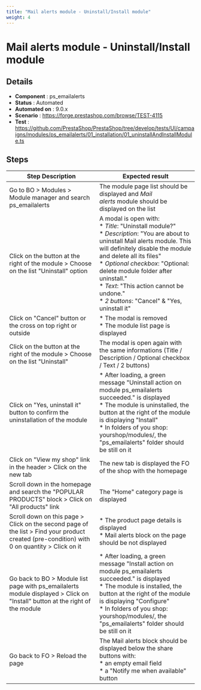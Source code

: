 ```yaml
---
title: "Mail alerts module - Uninstall/Install module"
weight: 4
---
```


# Mail alerts module - Uninstall/Install module
## Details
* **Component** : ps_emailalerts
* **Status** : Automated
* **Automated on** : 9.0.x
* **Scenario** : https://forge.prestashop.com/browse/TEST-4115
* **Test** : https://github.com/PrestaShop/PrestaShop/tree/develop/tests/UI/campaigns/modules/ps_emailalerts/01_installation/01_uninstallAndInstallModule.ts

## Steps
| Step Description | Expected result |
| ----- | ----- |
| Go to BO > Modules > Module manager and search ps_emailalerts | The module page list should be displayed and *Mail alerts* module should be displayed on the list |
| Click on the button at the right of the module > Choose on the list "Uninstall" option | A modal is open with:<br> * *Title*: "Uninstall module?"<br> * *Description*: "You are about to uninstall Mail alerts module. This will definitely disable the module and delete all its files"<br> * *Optional* *checkbox*: "Optional: delete module folder after uninstall."<br> * *Text*: "This action cannot be undone."<br> * *2 buttons*: "Cancel" & "Yes, uninstall it" |
| Click on "Cancel" button or the cross on top right or outside | * The modal is removed<br> * The module list page is displayed |
| Click on the button at the right of the module > Choose on the list "Uninstall" | The modal is open again with the same informations (Title / Description / Optional checkbox / Text / 2 buttons) |
| Click on "Yes, uninstall it" button to confirm the uninstallation of the module | * After loading, a green message "Uninstall action on module ps_emailalerts succeeded." is displayed<br> * The module is uninstalled, the button at the right of the module is displaying "Install"<br> * In folders of you shop: yourshop/modules/, the "ps_emailalerts" folder should be still on it |
| Click on "View my shop" link in the header > Click on the new tab | The new tab is displayed the FO of the shop with the homepage |
| Scroll down in the homepage and search the "POPULAR PRODUCTS" block > Click on "All products" link | The "Home" category page is displayed |
| Scroll down on this page > Click on the second page of the list > Find your product created (pre-condition) with 0 on quantity > Click on it | * The product page details is displayed<br> * Mail alerts block on the page should be not displayed |
| Go back to BO > Module list page with ps_emailalerts module displayed > Click on "Install" button at the right of the module | * After loading, a green message "Install action on module ps_emailalerts succeeded." is displayed<br> * The module is installed, the button at the right of the module is displaying "Configure"<br> * In folders of you shop: yourshop/modules/, the "ps_emailalerts" folder should be still on it |
| Go back to FO > Reload the page | The Mail alerts block should be displayed below the share buttons with:<br> * an empty email field<br> * a "Notify me when available" button |

